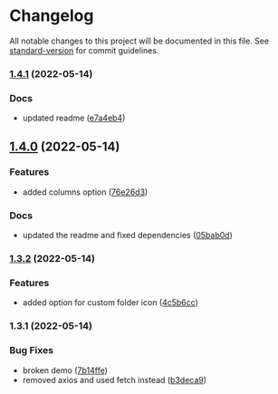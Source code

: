# Changelog

All notable changes to this project will be documented in this file. See
[standard-version](https://github.com/conventional-changelog/standard-version)
for commit guidelines.

### [1.4.1](https://github.com/devastion/gh-repos-showcase/compare/v1.4.0...v1.4.1) (2022-05-14)

### Docs

- updated readme
  ([e7a4eb4](https://github.com/devastion/gh-repos-showcase/commit/e7a4eb49997fe303791f2ac5f98ef3ebbbd9ce13))

## [1.4.0](https://github.com/devastion/gh-repos-showcase/compare/v1.3.2...v1.4.0) (2022-05-14)

### Features

- added columns option
  ([76e26d3](https://github.com/devastion/gh-repos-showcase/commit/76e26d336ba02fb56121512ef56aa6c0d41567dc))

### Docs

- updated the readme and fixed dependencies
  ([05bab0d](https://github.com/devastion/gh-repos-showcase/commit/05bab0d08dedf10f51d7fbfbbf555e04f8b229f4))

### [1.3.2](https://github.com/devastion/gh-repos-showcase/compare/v1.3.1...v1.3.2) (2022-05-14)

### Features

- added option for custom folder icon
  ([4c5b6cc](https://github.com/devastion/gh-repos-showcase/commit/4c5b6ccafb0a71a1b6d318489781ff22e7f64785))

### 1.3.1 (2022-05-14)

### Bug Fixes

- broken demo
  ([7b14ffe](https://github.com/devastion/gh-repos-showcase/commit/7b14ffed9a78f374ad0b90c9ea3c4faf91747792))
- removed axios and used fetch instead
  ([b3deca9](https://github.com/devastion/gh-repos-showcase/commit/b3deca9ab2efd7785e8423061952310c773bc10d))
